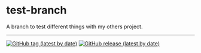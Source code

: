 # test-branch
A branch to test different things with my others project.

----

<a href="https://github.com/dedroot/gitpy/tags">
    <img src="https://img.shields.io/github/v/tag/dedroot/test-branch?label=Latest%20tag&style=for-the-badge" alt="GitHub tag (latest by date)"></a>
<a href="https://github.com/dedroot/gitpy/releases">
    <img src="https://img.shields.io/github/v/release/dedroot/test-branch?label=latest%20release&style=for-the-badge" alt="GitHub release (latest by date)"></a>
